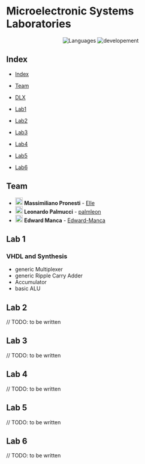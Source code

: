 # Microelectronic Systems Laboratories 

<p align="center">
 <img alt="Languages" src="https://img.shields.io/badge/Languages-VHDL-orange"/>
 <img alt="developement" src="https://img.shields.io/badge/developement-in progress-orange"/>   
</p>

## Index

- [Index](#index)

- [Team](#team)

- [DLX](dlx-project)

- [Lab1](gr38_lab01)

- [Lab2](gr38_lab02)

- [Lab3](gr38_lab03)

- [Lab4](gr38_lab04)

- [Lab5](gr38_lab05)

- [Lab6](gr38_lab06)

  

## Team

- <img alt="avatar" src="https://github.com/PronElle.png" width="20px" height="20px"> **Massimiliano Pronesti**  - [Elle](https://github.com/PronElle)
- <img alt="avatar" src="https://github.com/palmleon.png" width="20px" height="20px"> **Leonardo Palmucci** - [palmleon](https://github.com/palmleon) 
- <img alt="avatar" src="https://github.com/Edward-Manca.png" width="20px" height="20px"> **Edward Manca** - [Edward-Manca](https://github.com/Edward-Manca)

## Lab 1

###  VHDL and Synthesis

- generic Multiplexer
- generic Ripple Carry Adder
- Accumulator
- basic ALU

## Lab 2

// TODO: to be written

## Lab 3

// TODO: to be written

## Lab 4

// TODO: to be written

## Lab 5

// TODO: to be written

## Lab 6

// TODO: to be written

